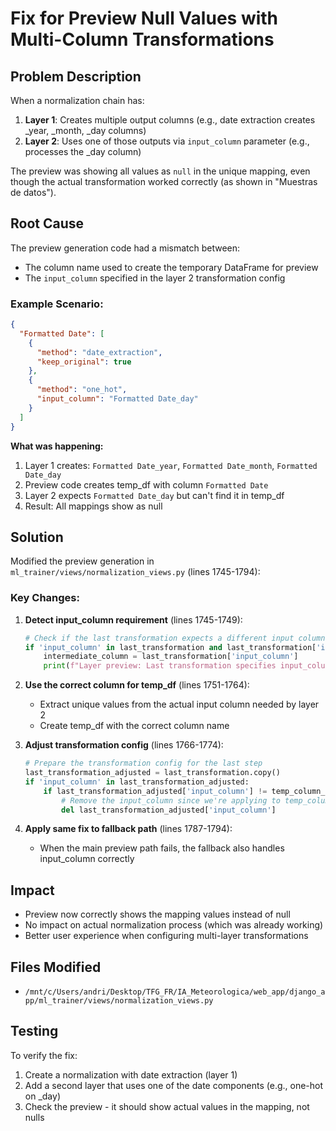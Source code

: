 # Fix for Preview Null Values with Multi-Column Transformations

## Problem Description

When a normalization chain has:
1. **Layer 1**: Creates multiple output columns (e.g., date extraction creates _year, _month, _day columns)
2. **Layer 2**: Uses one of those outputs via `input_column` parameter (e.g., processes the _day column)

The preview was showing all values as `null` in the unique mapping, even though the actual transformation worked correctly (as shown in "Muestras de datos").

## Root Cause

The preview generation code had a mismatch between:
- The column name used to create the temporary DataFrame for preview
- The `input_column` specified in the layer 2 transformation config

### Example Scenario:
```json
{
  "Formatted Date": [
    {
      "method": "date_extraction",
      "keep_original": true
    },
    {
      "method": "one_hot",
      "input_column": "Formatted Date_day"
    }
  ]
}
```

**What was happening:**
1. Layer 1 creates: `Formatted Date_year`, `Formatted Date_month`, `Formatted Date_day`
2. Preview code creates temp_df with column `Formatted Date`
3. Layer 2 expects `Formatted Date_day` but can't find it in temp_df
4. Result: All mappings show as null

## Solution

Modified the preview generation in `ml_trainer/views/normalization_views.py` (lines 1745-1794):

### Key Changes:

1. **Detect input_column requirement** (lines 1745-1749):
   ```python
   # Check if the last transformation expects a different input column
   if 'input_column' in last_transformation and last_transformation['input_column'] in intermediate_df.columns:
       intermediate_column = last_transformation['input_column']
       print(f"Layer preview: Last transformation specifies input_column: '{intermediate_column}'")
   ```

2. **Use the correct column for temp_df** (lines 1751-1764):
   - Extract unique values from the actual input column needed by layer 2
   - Create temp_df with the correct column name

3. **Adjust transformation config** (lines 1766-1774):
   ```python
   # Prepare the transformation config for the last step
   last_transformation_adjusted = last_transformation.copy()
   if 'input_column' in last_transformation_adjusted:
       if last_transformation_adjusted['input_column'] != temp_column_name:
           # Remove the input_column since we're applying to temp_column_name
           del last_transformation_adjusted['input_column']
   ```

4. **Apply same fix to fallback path** (lines 1787-1794):
   - When the main preview path fails, the fallback also handles input_column correctly

## Impact

- Preview now correctly shows the mapping values instead of null
- No impact on actual normalization process (which was already working)
- Better user experience when configuring multi-layer transformations

## Files Modified

- `/mnt/c/Users/andri/Desktop/TFG_FR/IA_Meteorologica/web_app/django_app/ml_trainer/views/normalization_views.py`

## Testing

To verify the fix:
1. Create a normalization with date extraction (layer 1) 
2. Add a second layer that uses one of the date components (e.g., one-hot on _day)
3. Check the preview - it should show actual values in the mapping, not nulls